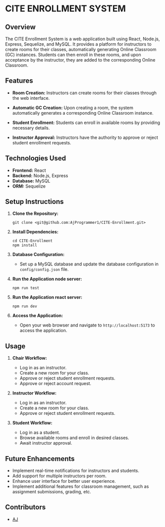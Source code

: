 # CITE ENROLLMENT SYSTEM

## Overview
The CITE Enrollment System is a web application built using React, Node.js, Express, Sequelize, and MySQL. It provides a platform for instructors to create rooms for their classes, automatically generating Online Classroom (GC) instances. Students can then enroll in these rooms, and upon acceptance by the instructor, they are added to the corresponding Online Classroom.

## Features

- **Room Creation:** Instructors can create rooms for their classes through the web interface.
  
- **Automatic GC Creation:** Upon creating a room, the system automatically generates a corresponding Online Classroom instance.

- **Student Enrollment:** Students can enroll in available rooms by providing necessary details.

- **Instructor Approval:** Instructors have the authority to approve or reject student enrollment requests.

## Technologies Used

- **Frontend:** React
- **Backend:** Node.js, Express
- **Database:** MySQL
- **ORM:** Sequelize

## Setup Instructions

1. **Clone the Repository:**
   ```
   git clone <git@github.com:AjProgrammer1/CITE-Enrollment.git>
   ```

2. **Install Dependencies:**
   ```
   cd CITE-Enrollment
   npm install
   ```

3. **Database Configuration:**
   - Set up a MySQL database and update the database configuration in `config/config.json` file.

4. **Run the Application node server:**
   ```
   npm run test
   ```
5. **Run the Application react server:**
   ```
   npm run dev
   ```

6. **Access the Application:**
   - Open your web browser and navigate to `http://localhost:5173` to access the application.

## Usage

1. **Chair Workflow:**
   - Log in as an instructor.
   - Create a new room for your class.
   - Approve or reject student enrollment requests.
   - Approve or reject account request.

2. **Instructor Workflow:**
   - Log in as an instructor.
   - Create a new room for your class.
   - Approve or reject student enrollment requests.

3. **Student Workflow:**
   - Log in as a student.
   - Browse available rooms and enroll in desired classes.
   - Await instructor approval.

## Future Enhancements

- Implement real-time notifications for instructors and students.
- Add support for multiple instructors per room.
- Enhance user interface for better user experience.
- Implement additional features for classroom management, such as assignment submissions, grading, etc.

## Contributors

- [AJ](https://github.com/AjProgrammer1)
